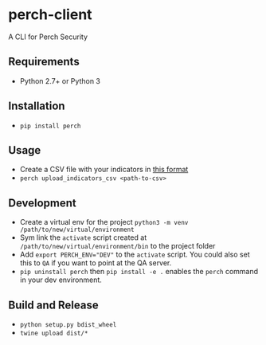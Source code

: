 # perch-client
A CLI for Perch Security


## Requirements
- Python 2.7+ or Python 3


## Installation
- `pip install perch`

## Usage
- Create a CSV file with your indicators in [this format](https://docs.google.com/spreadsheets/d/1Il8YP3P-1_amA2nTXU14sLPy1fs6kzfLgjxb73WHJ20)
- `perch upload_indicators_csv <path-to-csv>`


## Development
- Create a virtual env for the project `python3 -m venv /path/to/new/virtual/environment`
- Sym link the `activate` script created at `/path/to/new/virtual/environment/bin` to the project folder
- Add `export PERCH_ENV="DEV"` to the `activate` script. You could also set this to `QA` if you want to point at the QA server.
- `pip uninstall perch` then `pip install -e .` enables the `perch` command in your dev environment.

## Build and Release
- `python setup.py bdist_wheel`
- `twine upload dist/*`
